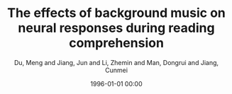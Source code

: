 ---
layout: post
title: The effects of background music on neural responses during reading comprehension

date: 1996-01-01 00:00
author: Du, Meng and Jiang, Jun and Li, Zhemin and Man, Dongrui and Jiang, Cunmei
journal: Scientific Reports

link: https://doi.org/10.1038/s41598-020-75623-3

year: 2020
---
